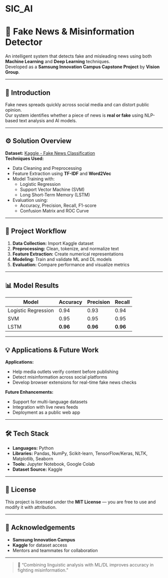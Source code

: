 # SIC_AI
# 🧠 Fake News & Misinformation Detector

An intelligent system that detects fake and misleading news using both **Machine Learning** and **Deep Learning** techniques.  
Developed as a **Samsung Innovation Campus Capstone Project** by **Vision Group**.

---

## 📘 Introduction

Fake news spreads quickly across social media and can distort public opinion.  
Our system identifies whether a piece of news is **real or fake** using NLP-based text analysis and AI models.

---

## ⚙️ Solution Overview

**Dataset:** [Kaggle - Fake News Classification](https://www.kaggle.com)  
**Techniques Used:**
- Data Cleaning and Preprocessing  
- Feature Extraction using **TF-IDF** and **Word2Vec**
- Model Training with:
  - Logistic Regression  
  - Support Vector Machine (SVM)  
  - Long Short-Term Memory (LSTM)
- Evaluation using:
  - Accuracy, Precision, Recall, F1-score  
  - Confusion Matrix and ROC Curve  

---

## 🧩 Project Workflow

1. **Data Collection:** Import Kaggle dataset  
2. **Preprocessing:** Clean, tokenize, and normalize text  
3. **Feature Extraction:** Create numerical representations  
4. **Modeling:** Train and validate ML and DL models  
5. **Evaluation:** Compare performance and visualize metrics  

---

## 📊 Model Results

| Model | Accuracy | Precision | Recall |
|--------|-----------|------------|---------|
| Logistic Regression | 0.94 | 0.93 | 0.94 |
| SVM | 0.95 | 0.95 | 0.95 |
| LSTM | **0.96** | **0.96** | **0.96** |


---

## 💡 Applications & Future Work

**Applications:**
- Help media outlets verify content before publishing  
- Detect misinformation across social platforms  
- Develop browser extensions for real-time fake news checks  

**Future Enhancements:**
- Support for multi-language datasets  
- Integration with live news feeds  
- Deployment as a public web app  

---

## 🛠️ Tech Stack

- **Languages:** Python  
- **Libraries:** Pandas, NumPy, Scikit-learn, TensorFlow/Keras, NLTK, Matplotlib, Seaborn  
- **Tools:** Jupyter Notebook, Google Colab  
- **Dataset Source:** Kaggle  


---

## 🧾 License

This project is licensed under the **MIT License** — you are free to use and modify it with attribution.

---

## 🙏 Acknowledgements

- **Samsung Innovation Campus**  
- **Kaggle** for dataset access  
- Mentors and teammates for collaboration

---

> 💬 “Combining linguistic analysis with ML/DL improves accuracy in fighting misinformation.”
